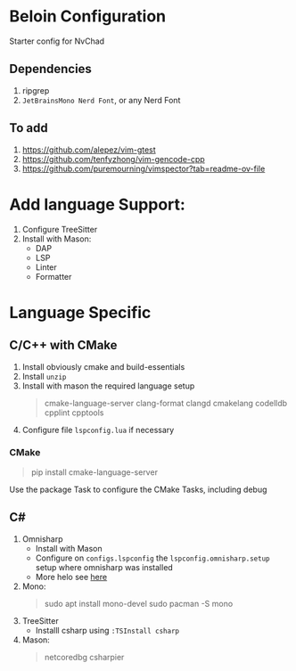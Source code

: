 # Beloin Configuration

Starter config for NvChad

## Dependencies

1. ripgrep
2. `JetBrainsMono Nerd Font`, or any Nerd Font

## To add

1. https://github.com/alepez/vim-gtest
2. https://github.com/tenfyzhong/vim-gencode-cpp
3. https://github.com/puremourning/vimspector?tab=readme-ov-file


# Add language Support:

1. Configure TreeSitter
2. Install with Mason:
    - DAP
    - LSP
    - Linter
    - Formatter

# Language Specific

## C/C++ with CMake

1. Install obviously cmake and build-essentials
1. Install `unzip`
1. Install with mason the required language setup
    > cmake-language-server
    > clang-format
    > clangd
    > cmakelang
    > codelldb
    > cpplint
    > cpptools
1. Configure file `lspconfig.lua` if necessary


### CMake

> pip install cmake-language-server

Use the package Task to configure the CMake Tasks, including debug

## C#

1. Omnisharp
    - Install with Mason
    - Configure on `configs.lspconfig` the `lspconfig.omnisharp.setup` setup where omnisharp was installed
    - More helo see [here](https://github.com/neovim/nvim-lspconfig/blob/master/doc/server_configurations.md#omnisharp)
1. Mono:
    > sudo apt install mono-devel
    > sudo pacman -S mono
1. TreeSitter
    - Installl csharp using `:TSInstall csharp`
1. Mason:
    > netcoredbg
    > csharpier